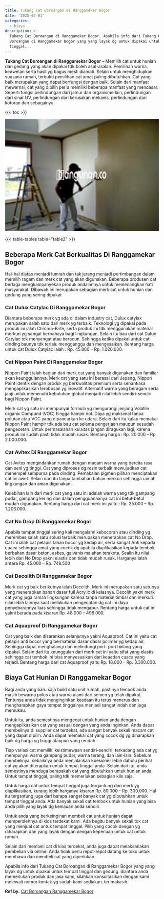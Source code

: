 ```yaml
---
title: Tukang Cat Boroangan di Ranggamekar Bogor
date: '2025-07-01'
categories:
  - biaya
description: >-
  Tukang Cat Boroangan di Ranggamekar Bogor. Apabila info dari Tukang Cat
  Boroangan di Ranggamekar Bogor yang yang layak dg untuk dipakai untuk tempat
  tinggal...
---
```


**Tukang Cat Boroangan di Ranggamekar Bogor** – Memilih cat untuk hunian dan gedung yang akan dipakai tdk boleh asal-asalan. Pemilihan warna, keawetan serta hasil yg bagus mesti diamati. Selain untuk menghidupkan suasana rumah, terbukti pemilihan cat amat paling dibutuhkan. Cat yang baik merupakan yang dapat berfungsi dengan baik. Selain dari manfaat mewarnai, cat yang dipilih perlu memiliki beberapa manfaat yang mendasar. Seperti fungsi perlindungan dari jamur dan organisme lain, perlindungan dari sinar UV, perlindungan dari kerusakan mekanis, perlindungan dari kotoran dan sebagainya.

{{< toc >}}

![Tukang Cat Boroangan di Ranggamekar Bogor](/images/jasa-cat-murah42.png)

{{< table-tables table="table2" >}}

## Beberapa Merk Cat Berkualitas Di Ranggamekar Bogor

Hal-hal diatas menjadi lumrah dan tak jarang menjadi pertimbangan dalam memilih ragam dan merk cat yang akan digunakan. Beberapa produsen cat berlaga mengkampanyekan produk andalannya untuk memenangkan hati masyarakat. Dibawah ini merupakan sebagian merk cat untuk hunian dan gedung yang sering dipakai:

### Cat Dulux Catylac Di Ranggamekar Bogor

Diantara beberapa merk yg ada di dalam industry cat, Dulux catylax merupakan salah satu dari merk yg terbaik. Teknologi yg dipakai pada produk ini ialah Chroma-Brite, serta produk ini tdk menggunakan material merkuri yg sangat berbahaya bagi lingkungan. Selain itu bau dari cat Dulux Catylac tdk menyengat atau beracun. Sehingga ketika dipakai untuk cat dinding baunya tdk terlalu mengganggu dan mengesalkan. Rentang harga untuk cat Dulux Catylac ialah : Rp. 45.000 – Rp. 1.020.000.

### Cat Nippon Paint Di Ranggamekar Bogor

Nippon Paint ialah bagian dari merk cat yang banyak digunakan dan familiar akan keunggulannya. Merk cat yang satu ini berasal dari Jepang, Nippon Paint identik dengan produk yg berkwalitas premium serta senantiasa mengaplikasikan terobosan yg inovatif. Alternatif warna yang beragam serta janji untuk memenuhi kebutuhan global menjadi nilai lebih sendiri-sendiri bagi Nippon Paint.

Merk cat yg satu ini mempunyai formula yg mengurangi jenjang Volatile organic Compund (VOC) hingga hampir nol. Daya yg maksimal tanpa polutan atau VOC yang dipancarkan ke udara. Selain dari itu kalau memakai Nippon Paint hampir tdk ada bau cat selama pengerjaan maupun sesudah pengecetan. Untuk permasalahan kulaitas jangan diragukan lagi, karena produk ini sudah pasti tidak mudah rusak. Bentang harga : Rp. 20.000 – Rp. 2.000.000.

### Cat Avitex Di Ranggamekar Bogor

Cat Avitex mengindahkan rumah dengan macam warna yang bercita rasa dan seni yg tinggi. Cat yang diproses dg resin terbaik mewujudkan cat menempel sempurna pada dinding. Pemakaian pigmen pilihan menciptakan cat ini awet. Selain dari itu tanpa tambahan bahan merkuri sehingga ramah lingkungan dan aman digunakan.

Kelebihan lain dari merk cat yang satu ini adalah warna yang tdk gampang pudar, gampang kering dan dalam pengguanaanya cat ini betul-betul mudah digunakan. Rentang harga dari cat merk ini yaitu : Rp. 25.000 – Rp. 1.206.000.

### Cat No Drop Di Ranggamekar Bogor

Apabila tempat tinggal sering kali mengalami kebocoran atau dinding yg merembes salah satu solusi terbaik merupakan menerapkan cat No Drop. Cat ini ialah cat pelapis tahan bocor yg kedap air, serta sangat Anti kepada cuaca sehingga amat yang cocok dg apabila diaplikasikan kepada tembok berbahan dasar beton, asbes, galvanis malahan terakota. Sealin itu nilai lebih dari No Drop yakni elastis dan tidak mudah rusak. Harganya ialah antara Rp. 45.000 – Rp. 749.500

### Cat Decolith Di Ranggamekar Bogor

Merk cat yg baik berikutnya ialah Decolith. Merk ini merupakan satu satunya yang menerapkan bahan dasar full Acrylic di kelasnya. Decolih yakni merk cat yang juga ramah lingkungan karena tanpa material timbal dan merkuri. nilai lebih lainnya saat melakukan pengecatan dg cat ini daya penyebarannya luas sehingga tidak mengapur. Rentang harga untuk cat ini yakni berada pada kisaran Rp. 48.000 – 496.000.

### Cat Aquaproof Di Ranggamekar Bogor

Cat yang baik dan disarankan selanjutnya yakni Aquaproof. Cat ini yaitu cat pelapis anti bocor yang bermaterial dasar dasar polimer yg kedap air. Sehingga dapat menghalangi dan melindungi pori- pori bidang yang dipakai. Selain dari itu keunggulan dari merk cat ini yaitu sifat yang elastis sehingga cat tembok ini bisa menyesuaikan dari keaadan cuaca yang terjadi. Bentang harga dari cat Aquaproof yaitu Rp. 18.000 – Rp. 3.300.000.

## Biaya Cat Hunian Di Ranggamekar Bogor

Bagi anda yang baru saja build satu unit rumah, pastinya tembok anda masih bewarna polos atau warna alami dari semen yg telah dipakai. Tentunya anda tidak menginginkan keadaan itu terus menerus dan mengharapkan gaya tempat tinggalnya menjadi sangat indah dan juga memukau.

Untuk itu, anda semestinya mengecat untuk hunian anda dengan mengaplikasikan cat yang sesuai dengan yang anda inginkan. Anda dapat membelinya di supplier cat terdekat, ada sangat banyak sekali macam cat yang dapat dipilih. Anda dapat memakai cat yang cocok dg yg diharapkan baik dg harga yg tinggi ataupun yang rendah.

Tiap variasi cat memiliki keistimewaan sendiri-sendiri, terkadang ada cat yg mempunyai warna gampang pudar, warna terang, dan lain-lain. Sebelum membelinya, sebaiknya anda menjalankan kuesioner lebih dahulu perihal cat yg akan diterapkan untuk tempat tinggal anda. Selain dari itu, anda semestinya menduga berapakah cat yang dibutuhkan untuk hunian anda. Untuk tempat tinggal, paling tdk memerlukan sebagian kilo saja.

Untuk harga cat untuk tempat tinggal juga tergantung dari merk yg diaplikasikan, kurang lebih harganya kisaran Rp. 80.000 – Rp. 300.000. Hal itu tergantung juga dari barapa sangat banyak cat yg dibutuhkan untuk tempat tinggal anda. Ada banyak sekali cat tembok untuk hunian yang bisa anda pilih yang layak dg kemauan anda sendiri.

Untuk anda yang berkeinginan membeli cat untuk hunian dapat memperolehnya di kios terdekat kami. Ada begitu banyak sekali tok cat yang menjual cat untuk tempat tinggal. Pilih yang cocok dengan yg diharapkan dan yang layak dengan dengan keperluan untuk cat untuk rumah.

Selain dari membeli cat di kios terdekat, anda juga dapat melaksanakan pembelian via online. Anda tidak perlu repot-repot datang ke toko untuk membawa dan membeli cat yang diperlukan.

Apabila info dari Tukang Cat Boroangan di Ranggamekar Bogor yang yang layak dg untuk dipakai untuk tempat tinggal dan gedung. diantara anda memerlukan produk dan jasa kami, silahkan konsultasikan dengan kami melewati nomor kontak yg sudah kami sediakan. terimakasih.

**Ref by:** [Cat Boroangan Ranggamekar Bogor](https://id.wikipedia.org/wiki/Cat)
